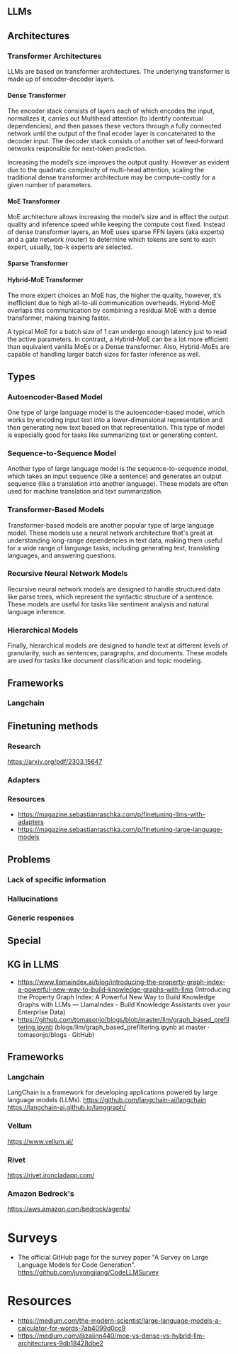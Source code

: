 ## LLMs


## Architectures

### Transformer Architectures
LLMs are based on transformer architectures. The underlying transformer is made up of encoder-decoder layers. 


#### Dense Transformer
The encoder stack consists of layers each of which encodes the input, normalizes it, carries out Multihead attention (to identify contextual dependencies), and then passes these vectors through a fully connected network until the output of the final ecoder layer is concatenated to the decoder input. The decoder stack consists of another set of feed-forward networks responsible for next-token prediction.

Increasing the model’s size improves the output quality. However as evident due to the quadratic complexity of multi-head attention, scaling the traditional dense transformer architecture may be compute-costly for a given number of parameters.

#### MoE Transformer
MoE architecture allows increasing the model’s size and in effect the output quality and inference speed while keeping the compute cost fixed. Instead of dense transformer layers, an MoE uses sparse FFN layers (aka experts) and a gate network (router) to determine which tokens are sent to each expert, usually, top-k experts are selected.

#### Sparse Transformer


#### Hybrid-MoE Transformer

The more expert choices an MoE has, the higher the quality, however, it’s inefficient due to high all-to-all communication overheads. Hybrid-MoE overlaps this communication by combining a residual MoE with a dense transformer, making training faster.

A typical MoE for a batch size of 1 can undergo enough latency just to read the active parameters. In contrast, a Hybrid-MoE can be a lot more efficient than equivalent vanilla MoEs or a Dense transformer. Also, Hybrid-MoEs are capable of handling larger batch sizes for faster inference as well.

## Types

### Autoencoder-Based Model
One type of large language model is the autoencoder-based model, which works by encoding input text into a lower-dimensional representation and then generating new text based on that representation. This type of model is especially good for tasks like summarizing text or generating content.

### Sequence-to-Sequence Model
Another type of large language model is the sequence-to-sequence model, which takes an input sequence (like a sentence) and generates an output sequence (like a translation into another language). These models are often used for machine translation and text summarization.

### Transformer-Based Models
Transformer-based models are another popular type of large language model. These models use a neural network architecture that's great at understanding long-range dependencies in text data, making them useful for a wide range of language tasks, including generating text, translating languages, and answering questions.

### Recursive Neural Network Models
Recursive neural network models are designed to handle structured data like parse trees, which represent the syntactic structure of a sentence. These models are useful for tasks like sentiment analysis and natural language inference.

### Hierarchical Models
Finally, hierarchical models are designed to handle text at different levels of granularity, such as sentences, paragraphs, and documents. These models are used for tasks like document classification and topic modeling.

## Frameworks

### Langchain



## Finetuning methods

### Research
https://arxiv.org/pdf/2303.15647


### Adapters

### Resources
- https://magazine.sebastianraschka.com/p/finetuning-llms-with-adapters
- https://magazine.sebastianraschka.com/p/finetuning-large-language-models

## Problems

### Lack of specific information

### Hallucinations

### Generic responses


## Special
## KG in LLMS
- https://www.llamaindex.ai/blog/introducing-the-property-graph-index-a-powerful-new-way-to-build-knowledge-graphs-with-llms (Introducing the Property Graph Index: A Powerful New Way to Build Knowledge Graphs with LLMs — LlamaIndex - Build Knowledge Assistants over your Enterprise Data)
- https://github.com/tomasonjo/blogs/blob/master/llm/graph_based_prefiltering.ipynb (blogs/llm/graph_based_prefiltering.ipynb at master · tomasonjo/blogs · GitHub)

## Frameworks

### Langchain
LangChain is a framework for developing applications powered by large language models (LLMs).
https://github.com/langchain-ai/langchain
https://langchain-ai.github.io/langgraph/

### Vellum
https://www.vellum.ai/

### Rivet
https://rivet.ironcladapp.com/

### Amazon Bedrock's
https://aws.amazon.com/bedrock/agents/

# Surveys
- The official GitHub page for the survey paper "A Survey on Large Language Models for Code Generation". https://github.com/juyongjiang/CodeLLMSurvey


# Resources
- https://medium.com/the-modern-scientist/large-language-models-a-calculator-for-words-7ab4099d0cc9
- https://medium.com/@zaiinn440/moe-vs-dense-vs-hybrid-llm-architectures-9db18428dbe2